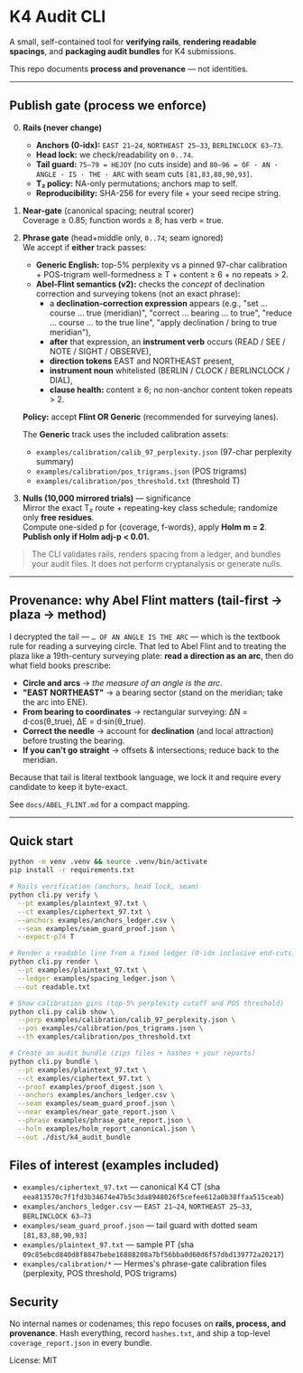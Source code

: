 # K4 Audit CLI

A small, self-contained tool for **verifying rails**, **rendering readable spacings**, and **packaging audit bundles** for K4 submissions.

This repo documents **process and provenance** — not identities.

---

## Publish gate (process we enforce)

0) **Rails (never change)**  
   - **Anchors (0-idx):** `EAST 21–24`, `NORTHEAST 25–33`, `BERLINCLOCK 63–73`.  
   - **Head lock:** we check/readability on `0..74`.  
   - **Tail guard:** `75–79 = HEJOY` (no cuts inside) and `80–96 = OF · AN · ANGLE · IS · THE · ARC` with seam cuts `[81,83,88,90,93]`.  
   - **T₂ policy:** NA-only permutations; anchors map to self.  
   - **Reproducibility:** SHA-256 for every file + your seed recipe string.

1) **Near-gate** (canonical spacing; neutral scorer)  
   Coverage ≥ 0.85; function words ≥ 8; has verb = true.

2) **Phrase gate** (head+middle only, `0..74`; seam ignored)  
   We accept if **either** track passes:

   - **Generic English:** top-5% perplexity vs a pinned 97-char calibration + POS-trigram well-formedness ≥ T + content ≥ 6 + no repeats > 2.  
   - **Abel-Flint semantics (v2):** checks the *concept* of declination correction and surveying tokens (not an exact phrase):
     - a **declination-correction expression** appears (e.g., "set … course … true (meridian)", "correct … bearing … to true", "reduce … course … to the true line", "apply declination / bring to true meridian"),  
     - **after** that expression, an **instrument verb** occurs (READ / SEE / NOTE / SIGHT / OBSERVE),  
     - **direction tokens** EAST and NORTHEAST present,  
     - **instrument noun** whitelisted (BERLIN / CLOCK / BERLINCLOCK / DIAL),  
     - **clause health:** content ≥ 6; no non-anchor content token repeats > 2.

   **Policy:** accept **Flint OR Generic** (recommended for surveying lanes).

   The **Generic** track uses the included calibration assets:
   - `examples/calibration/calib_97_perplexity.json` (97-char perplexity summary)  
   - `examples/calibration/pos_trigrams.json` (POS trigrams)  
   - `examples/calibration/pos_threshold.txt` (threshold T)

3) **Nulls (10,000 mirrored trials)** — significance  
   Mirror the exact T₂ route + repeating-key class schedule; randomize only **free residues**.  
   Compute one-sided p for {coverage, f-words}, apply **Holm m = 2**.  
   **Publish only if Holm adj-p < 0.01.**

> The CLI validates rails, renders spacing from a ledger, and bundles your audit files. It does not perform cryptanalysis or generate nulls.

---

## Provenance: why Abel Flint matters (tail-first → plaza → method)

I decrypted the tail — `… OF AN ANGLE IS THE ARC` — which is the textbook rule for reading a surveying circle. That led to Abel Flint and to treating the plaza like a 19th-century surveying plate: **read a direction as an arc**, then do what field books prescribe:

- **Circle and arcs** → *the measure of an angle is the arc*.  
- **"EAST NORTHEAST"** → a bearing sector (stand on the meridian; take the arc into ENE).  
- **From bearing to coordinates** → rectangular surveying: ΔN = d·cos(θ_true), ΔE = d·sin(θ_true).  
- **Correct the needle** → account for **declination** (and local attraction) before trusting the bearing.  
- **If you can't go straight** → offsets & intersections; reduce back to the meridian.

Because that tail is literal textbook language, we lock it and require every candidate to keep it byte-exact.

See `docs/ABEL_FLINT.md` for a compact mapping.

---

## Quick start

```bash
python -m venv .venv && source .venv/bin/activate
pip install -r requirements.txt

# Rails verification (anchors, head lock, seam)
python cli.py verify \
  --pt examples/plaintext_97.txt \
  --ct examples/ciphertext_97.txt \
  --anchors examples/anchors_ledger.csv \
  --seam examples/seam_guard_proof.json \
  --expect-p74 T

# Render a readable line from a fixed ledger (0-idx inclusive end-cuts)
python cli.py render \
  --pt examples/plaintext_97.txt \
  --ledger examples/spacing_ledger.json \
  --out readable.txt

# Show calibration pins (top-5% perplexity cutoff and POS threshold)
python cli.py calib show \
  --perp examples/calibration/calib_97_perplexity.json \
  --pos examples/calibration/pos_trigrams.json \
  --th examples/calibration/pos_threshold.txt

# Create an audit bundle (zips files + hashes + your reports)
python cli.py bundle \
  --pt examples/plaintext_97.txt \
  --ct examples/ciphertext_97.txt \
  --proof examples/proof_digest.json \
  --anchors examples/anchors_ledger.csv \
  --seam examples/seam_guard_proof.json \
  --near examples/near_gate_report.json \
  --phrase examples/phrase_gate_report.json \
  --holm examples/holm_report_canonical.json \
  --out ./dist/k4_audit_bundle
```

## Files of interest (examples included)

* `examples/ciphertext_97.txt` — canonical K4 CT (sha `eea813570c7f1fd3b34674e47b5c3da8948026f5cefee612a0b38ffaa515ceab`)
* `examples/anchors_ledger.csv` — `EAST 21–24`, `NORTHEAST 25–33`, `BERLINCLOCK 63–73`
* `examples/seam_guard_proof.json` — tail guard with dotted seam `[81,83,88,90,93]`
* `examples/plaintext_97.txt` — sample PT (sha `09c85ebcd840d8f8847bebe16888208a7bf56bba0d60d6f57dbd139772a20217`)
* `examples/calibration/*` — Hermes's phrase-gate calibration files (perplexity, POS threshold, POS trigrams)

## Security

No internal names or codenames; this repo focuses on **rails, process, and provenance**.
Hash everything, record `hashes.txt`, and ship a top-level `coverage_report.json` in every bundle.

License: MIT